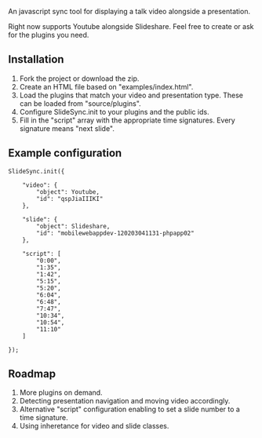 An javascript sync tool for displaying a talk video alongside a presentation.

Right now supports Youtube alongside Slideshare. Feel free to create or ask for the plugins you need.


Installation
------------

1. Fork the project or download the zip.
2. Create an HTML file based on "examples/index.html".
3. Load the plugins that match your video and presentation type. These can be loaded from "source/plugins".
4. Configure SlideSync.init to your plugins and the public ids.
5. Fill in the "script" array with the appropriate time signatures. Every signature means "next slide".

Example configuration
---------------------

    SlideSync.init({
    
        "video": {
            "object": Youtube,
            "id": "qspJiaIIIKI"
        },
        
        "slide": {
            "object": Slideshare,
            "id": "mobilewebappdev-120203041131-phpapp02"
        },
        
        "script": [
            "0:00",
            "1:35",
            "1:42",
            "5:15",
            "5:20",
            "6:04",
            "6:48",
            "7:47",
            "10:34",
            "10:54",
            "11:10"                    
        ]    
        
    });
    
Roadmap
-------

1. More plugins on demand.
2. Detecting presentation navigation and moving video accordingly.
3. Alternative "script" configuration enabling to set a slide number to a time signature.
4. Using inheretance for video and slide classes.
